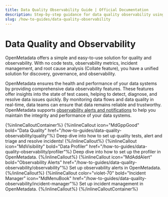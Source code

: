```yaml
---
title: Data Quality Observability Guide | Official Documentation
description: Step-by-step guidance for data quality observability using OpenMetadata. Learn key actions, features, and best practices.
slug: /how-to-guides/data-quality-observability
---
```


# Data Quality and Observability

OpenMetadata offers a simple and easy-to-use solution for quality and observability. With no code tests, observability metrics, incident management, and root cause analysis (Collate feature), you have a unified solution for discovery, governance, and observability.

OpenMetadata ensures the health and performance of your data systems by providing comprehensive data observability features. These features offer insights into the state of test cases, helping to detect, diagnose, and resolve data issues quickly. By monitoring data flows and data quality in real-time, data teams can ensure that data remains reliable and trustworthy. OpenMetadata supports [observability alerts and notifications](/how-to-guides/admin-guide/alerts) to help you maintain the integrity and performance of your data systems.

{%inlineCalloutContainer%}
 {%inlineCallout
    icon="MdGppGood"
    bold="Data Quality"
    href="/how-to-guides/data-quality-observability/quality"%}
    Deep dive into how to set up quality tests, alert and triage and resolve incidents!
 {%/inlineCallout%}
 {%inlineCallout
    icon="MdVisibility"
    bold="Data Profiler"
    href="/how-to-guides/data-quality-observability/profiler"%}
    Deep dive into how to set up the profiler in OpenMetadata.
 {%/inlineCallout%}
 {%inlineCallout
    icon="MdAddAlert"
    bold="Observability Alerts"
    href="/how-to-guides/data-quality-observability/observability"%}
    Set up observability alerts in OpenMetadata.
 {%/inlineCallout%}
 {%inlineCallout
  color="violet-70"
  bold="Incident Manager"
  icon="MdMenuBook"
  href="/how-to-guides/data-quality-observability/incident-manager"%}
  Set up incident management in OpenMetadata.
 {%/inlineCallout%}
{%/inlineCalloutContainer%}
